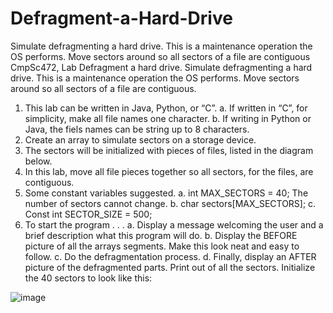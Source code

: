 # Defragment-a-Hard-Drive
Simulate defragmenting a hard drive.  This is a maintenance operation the OS  performs. Move sectors around so all sectors of a file are contiguous
CmpSc472, Lab
Defragment a hard drive.
Simulate defragmenting a hard drive. This is a maintenance operation the OS
performs.
Move sectors around so all sectors of a file are contiguous.
1. This lab can be written in Java, Python, or “C”.
a. If written in “C”, for simplicity, make all file names one character.
b. If writing in Python or Java, the fiels names can be string up to 8
characters.
2. Create an array to simulate sectors on a storage device.
3. The sectors will be initialized with pieces of files, listed in the diagram below.
4. In this lab, move all file pieces together so all sectors, for the files, are
contiguous.
5. Some constant variables suggested.
a. int MAX_SECTORS = 40; The number of sectors cannot change.
b. char sectors[MAX_SECTORS];
c. Const int SECTOR_SIZE = 500;
6. To start the program . . .
a. Display a message welcoming the user and a brief description what this program
will do.
b. Display the BEFORE picture of all the arrays segments. Make this look neat and
easy to follow.
c. Do the defragmentation process.
d. Finally, display an AFTER picture of the defragmented parts. Print out of all the
sectors.
Initialize the 40 sectors to look like this:

![image](https://user-images.githubusercontent.com/71193841/224560580-dca9e77c-0a1c-4dd6-a6f4-5ce0fd7c38a0.png)

